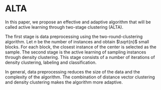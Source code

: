 # ALTA
In this paper, we propose an effective and adaptive algorithm that will be called active learning through two-stage clustering (ALTA).

The first stage is data preprocessing using the two-round-clustering algorithm.
Let $n$ be the number of instances and obtain $\sqrt{n}$ small blocks.
For each block, the closest instance of the center is selected as the sample.
The second stage is the active learning of sampling instances through density clustering.
This stage consists of a number of iterations of density clustering, labeling and classification.

In general, data preprocessing reduces the size of the data and the complexity of the algorithm.
The combination of distance vector clustering and density clustering makes the algorithm more adaptive.
